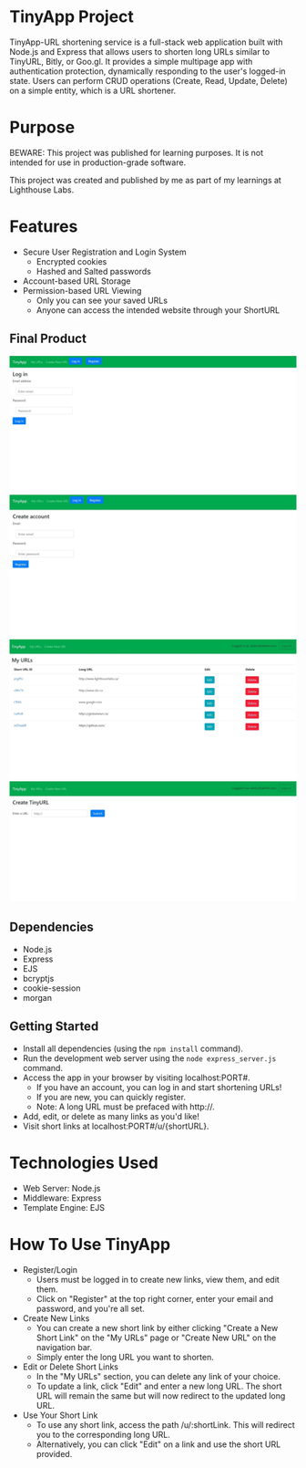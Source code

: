 # TinyApp Project

TinyApp-URL shortening service is a full-stack web application built with Node.js and Express that allows users to shorten long URLs similar to TinyURL, Bitly, or Goo.gl. It provides a simple multipage app with authentication protection, dynamically responding to the user's logged-in state. Users can perform CRUD operations (Create, Read, Update, Delete) on a simple entity, which is a URL shortener.

# Purpose

BEWARE: This project was published for learning purposes. It is not intended for use in production-grade software.

This project was created and published by me as part of my learnings at Lighthouse Labs.

# Features

- Secure User Registration and Login System
  - Encrypted cookies
  - Hashed and Salted passwords
- Account-based URL Storage
- Permission-based URL Viewing
  - Only you can see your saved URLs
  - Anyone can access the intended website through your ShortURL 

## Final Product

![A screenshot of my project](assets/TinyAppScreenshot_login.jpg "Project Screenshot")
![A screenshot of my project](assets/TinyAppScreenshot_register.jpg "Project Screenshot")
![A screenshot of my project](assets/TinyAppScreenshot_01.jpg "Project Screenshot")
![A screenshot of my project](assets/TinyAppScreenshot_02.jpg "Project Screenshot")


## Dependencies

- Node.js
- Express
- EJS
- bcryptjs
- cookie-session
- morgan

## Getting Started

- Install all dependencies (using the `npm install` command).
- Run the development web server using the `node express_server.js` command.
- Access the app in your browser by visiting localhost:PORT#.
  * If you have an account, you can log in and start shortening URLs!
  * If you are new, you can quickly register.
  * Note: A long URL must be prefaced with http://.
- Add, edit, or delete as many links as you'd like!
- Visit short links at localhost:PORT#/u/{shortURL}.

# Technologies Used

- Web Server: Node.js
- Middleware: Express
- Template Engine: EJS

# How To Use TinyApp

* Register/Login
  * Users must be logged in to create new links, view them, and edit them.
  * Click on "Register" at the top right corner, enter your email and password, and you're all set.
* Create New Links
  * You can create a new short link by either clicking "Create a New Short Link" on the "My URLs" page or "Create New URL" on the navigation bar.
  * Simply enter the long URL you want to shorten.
* Edit or Delete Short Links
  * In the "My URLs" section, you can delete any link of your choice.
  * To update a link, click "Edit" and enter a new long URL. The short URL will remain the same but will now redirect to the updated long URL.
* Use Your Short Link
  * To use any short link, access the path /u/:shortLink. This will redirect you to the corresponding long URL.
  * Alternatively, you can click "Edit" on a link and use the short URL provided.